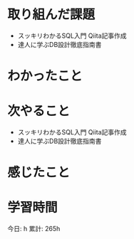 # 取り組んだ課題 
+ スッキリわかるSQL入門 Qiita記事作成
+ 達人に学ぶDB設計徹底指南書 
# わかったこと 

# 次やること
+ スッキリわかるSQL入門 Qiita記事作成
+ 達人に学ぶDB設計徹底指南書 
# 感じたこと

# 学習時間  
今日: h 
累計: 265h 

